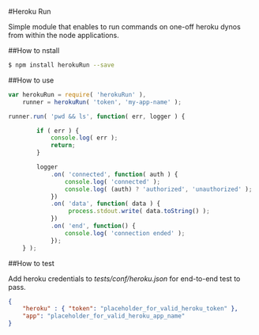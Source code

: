 #Heroku Run

Simple module that enables to run commands on one-off heroku dynos from within the node applications.

##How to nstall

``` bash
$ npm install herokuRun --save
```

##How to use

``` javascript
var herokuRun = require( 'herokuRun' ),
	runner = herokuRun( 'token', 'my-app-name' );

runner.run( 'pwd && ls', function( err, logger ) {

        if ( err ) {
        	console.log( err );
        	return;
        }

        logger
            .on( 'connected', function( auth ) {
               	console.log( 'connected' );
               	console.log( (auth) ? 'authorized', 'unauthorized' );
            })
            .on( 'data', function( data ) {
                 process.stdout.write( data.toString() );
            })
            .on( 'end', function() {
                console.log( 'connection ended' );
            });
    } );
``` 


##How to test

Add heroku credentials to _tests/conf/heroku.json_ for end-to-end test to pass.

``` json
{
	"heroku" : { "token": "placeholder_for_valid_heroku_token" },
	"app": "placeholder_for_valid_heroku_app_name"
}
``` 
